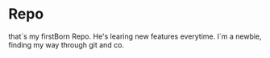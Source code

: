 # Repo
that´s my firstBorn Repo. He's learing new features everytime.
I´m a newbie, finding my way through git and co.
